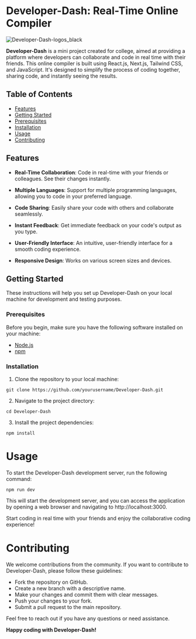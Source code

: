 # Developer-Dash: Real-Time Online Compiler

![Developer-Dash-logos_black](https://github.com/venom-2/Developer-Dash/assets/103876428/178bb906-74d2-4c4a-9677-ba6e0c370438)

**Developer-Dash** is a mini project created for college, aimed at providing a platform where developers can collaborate and code in real time with their friends. This online compiler is built using React.js, Next.js, Tailwind CSS, and JavaScript. It's designed to simplify the process of coding together, sharing code, and instantly seeing the results.

## Table of Contents

- [Features](#features)
- [Getting Started](#getting-started)
- [Prerequisites](#prerequisites)
- [Installation](#installation)
- [Usage](#usage)
- [Contributing](#contributing)

## Features

- **Real-Time Collaboration**: Code in real-time with your friends or colleagues. See their changes instantly.

- **Multiple Languages**: Support for multiple programming languages, allowing you to code in your preferred language.

- **Code Sharing**: Easily share your code with others and collaborate seamlessly.

- **Instant Feedback**: Get immediate feedback on your code's output as you type.

- **User-Friendly Interface**: An intuitive, user-friendly interface for a smooth coding experience.

- **Responsive Design**: Works on various screen sizes and devices.

## Getting Started

These instructions will help you set up Developer-Dash on your local machine for development and testing purposes.

### Prerequisites

Before you begin, make sure you have the following software installed on your machine:

- [Node.js](https://nodejs.org/)
- [npm](https://www.npmjs.com/)

### Installation

1. Clone the repository to your local machine:

```
git clone https://github.com/yourusername/Developer-Dash.git
```
2. Navigate to the project directory:
```
cd Developer-Dash
```
3. Install the project dependencies:
```
npm install
```
# Usage
To start the Developer-Dash development server, run the following command:

```
npm run dev
```
This will start the development server, and you can access the application by opening a web browser and navigating to http://localhost:3000.

Start coding in real time with your friends and enjoy the collaborative coding experience!

# Contributing
We welcome contributions from the community. If you want to contribute to Developer-Dash, please follow these guidelines:

- Fork the repository on GitHub.
- Create a new branch with a descriptive name.
- Make your changes and commit them with clear messages.
- Push your changes to your fork.
- Submit a pull request to the main repository.

Feel free to reach out if you have any questions or need assistance. 

**Happy coding with Developer-Dash!**
